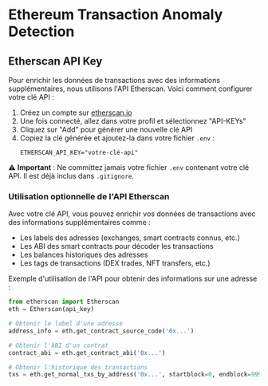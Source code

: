 # Ethereum Transaction Anomaly Detection

## Etherscan API Key

Pour enrichir les données de transactions avec des informations supplémentaires, nous utilisons l'API Etherscan. Voici comment configurer votre clé API :

1. Créez un compte sur [etherscan.io](https://etherscan.io/register)
2. Une fois connecté, allez dans votre profil et sélectionnez "API-KEYs"
3. Cliquez sur "Add" pour générer une nouvelle clé API
4. Copiez la clé générée et ajoutez-la dans votre fichier `.env` :
   ```
   ETHERSCAN_API_KEY="votre-clé-api"
   ```

⚠️ **Important** : Ne committez jamais votre fichier `.env` contenant votre clé API. Il est déjà inclus dans `.gitignore`.

### Utilisation optionnelle de l'API Etherscan

Avec votre clé API, vous pouvez enrichir vos données de transactions avec des informations supplémentaires comme :
- Les labels des adresses (exchanges, smart contracts connus, etc.)
- Les ABI des smart contracts pour décoder les transactions
- Les balances historiques des adresses
- Les tags de transactions (DEX trades, NFT transfers, etc.)

Exemple d'utilisation de l'API pour obtenir des informations sur une adresse :
```python
from etherscan import Etherscan
eth = Etherscan(api_key)

# Obtenir le label d'une adresse
address_info = eth.get_contract_source_code('0x...')

# Obtenir l'ABI d'un contrat
contract_abi = eth.get_contract_abi('0x...')

# Obtenir l'historique des transactions
txs = eth.get_normal_txs_by_address('0x...', startblock=0, endblock=99999999)
```
